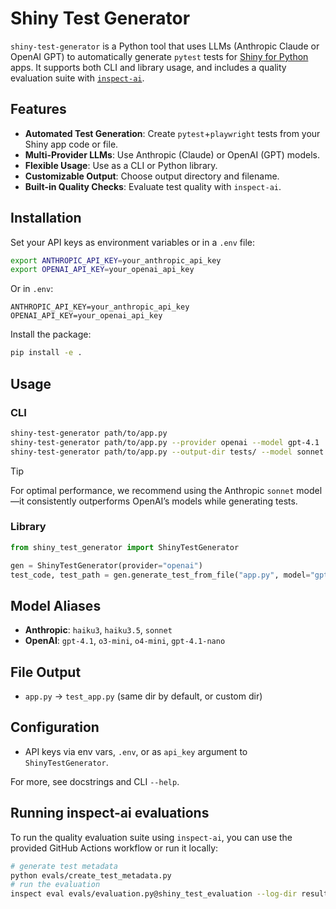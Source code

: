 # Shiny Test Generator

`shiny-test-generator` is a Python tool that uses LLMs (Anthropic Claude or OpenAI GPT) to automatically generate `pytest` tests for [Shiny for Python](https://shiny.posit.co/py/) apps. It supports both CLI and library usage, and includes a quality evaluation suite with [`inspect-ai`](https://rstudio.github.io/inspect-ai/).

## Features
- **Automated Test Generation**: Create `pytest`+`playwright` tests from your Shiny app code or file.
- **Multi-Provider LLMs**: Use Anthropic (Claude) or OpenAI (GPT) models.
- **Flexible Usage**: Use as a CLI or Python library.
- **Customizable Output**: Choose output directory and filename.
- **Built-in Quality Checks**: Evaluate test quality with `inspect-ai`.

## Installation

Set your API keys as environment variables or in a `.env` file:

```bash
export ANTHROPIC_API_KEY=your_anthropic_api_key
export OPENAI_API_KEY=your_openai_api_key
```

Or in `.env`:
```
ANTHROPIC_API_KEY=your_anthropic_api_key
OPENAI_API_KEY=your_openai_api_key
```

Install the package:
```bash
pip install -e .
```

## Usage

### CLI
```bash
shiny-test-generator path/to/app.py
shiny-test-generator path/to/app.py --provider openai --model gpt-4.1
shiny-test-generator path/to/app.py --output-dir tests/ --model sonnet
```

> [!TIP]
> For optimal performance, we recommend using the Anthropic `sonnet` model—it consistently outperforms OpenAI’s models while generating tests.

### Library
```python
from shiny_test_generator import ShinyTestGenerator

gen = ShinyTestGenerator(provider="openai")
test_code, test_path = gen.generate_test_from_file("app.py", model="gpt-4.1")
```

## Model Aliases
- **Anthropic**: `haiku3`, `haiku3.5`, `sonnet`
- **OpenAI**: `gpt-4.1`, `o3-mini`, `o4-mini`, `gpt-4.1-nano`

## File Output
- `app.py` → `test_app.py` (same dir by default, or custom dir)

## Configuration
- API keys via env vars, `.env`, or as `api_key` argument to `ShinyTestGenerator`.

For more, see docstrings and CLI `--help`.

## Running inspect-ai evaluations

To run the quality evaluation suite using `inspect-ai`, you can use the provided GitHub Actions workflow or run it locally:

```bash
# generate test metadata
python evals/create_test_metadata.py
# run the evaluation
inspect eval evals/evaluation.py@shiny_test_evaluation --log-dir results/ --log-format json
```
